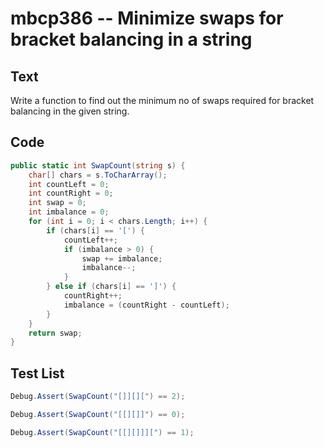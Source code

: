 # mbcp386 -- Minimize swaps for bracket balancing in a string

## Text

Write a function to find out the minimum no of swaps required for bracket balancing in the given string.

## Code

```csharp
public static int SwapCount(string s) {
    char[] chars = s.ToCharArray();
    int countLeft = 0;
    int countRight = 0;
    int swap = 0;
    int imbalance = 0; 
    for (int i = 0; i < chars.Length; i++) {
        if (chars[i] == '[') {
            countLeft++;
            if (imbalance > 0) {
                swap += imbalance;
                imbalance--;
            }
        } else if (chars[i] == ']') {
            countRight++;
            imbalance = (countRight - countLeft);
        }
    }
    return swap;
}
```

## Test List

```csharp
Debug.Assert(SwapCount("[]][][") == 2);
```

```csharp
Debug.Assert(SwapCount("[[][]]") == 0);
```

```csharp
Debug.Assert(SwapCount("[[][]]][") == 1);
```
